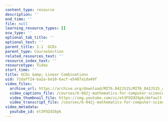```yaml
---
content_type: resource
description: ''
end_time: ''
file: null
learning_resource_types: []
ocw_type: ''
optional_tab_title: ''
optional_text: ''
parent_title: 2.1  GCDs
parent_type: CourseSection
related_resources_text: ''
resource_index_text: ''
resourcetype: Video
start_time: ''
title: GCDs &amp; Linear Combinations
uid: 72daff24-ba2a-be10-6acf-e5407a1da49f
video_files:
  archive_url: https://archive.org/download/MIT6.042JS15/MIT6_042JS15_gcd_def_ipod.mp4
  video_captions_file: /courses/6-042j-mathematics-for-computer-science-spring-2015/0b918c57d98e5e4ab0186ce8fa027a4f_et3FOZdI6pk.vtt
  video_thumbnail_file: https://img.youtube.com/vi/et3FOZdI6pk/default.jpg
  video_transcript_file: /courses/6-042j-mathematics-for-computer-science-spring-2015/a3100dde518ec00bbd92e029b8ee001b_et3FOZdI6pk.pdf
video_metadata:
  youtube_id: et3FOZdI6pk
---
```

